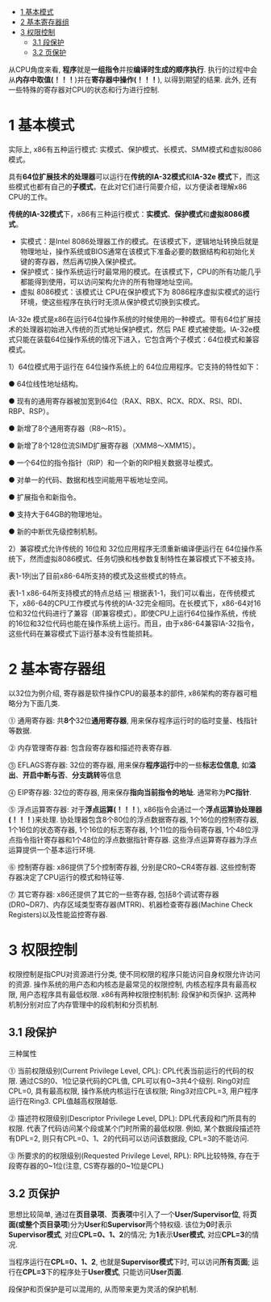 
<!-- @import "[TOC]" {cmd="toc" depthFrom=1 depthTo=6 orderedList=false} -->

<!-- code_chunk_output -->

- [ 1 基本模式](#1-基本模式)
- [ 2 基本寄存器组](#2-基本寄存器组)
- [ 3 权限控制](#3-权限控制)
  - [ 3.1 段保护](#31-段保护)
  - [ 3.2 页保护](#32-页保护)

<!-- /code_chunk_output -->

从CPU角度来看, **程序**就是**一组指令**并按**编译时生成的顺序执行**. 执行的过程中会从**内存中取值(！！！**)并在**寄存器中操作(！！！**), 以得到期望的结果. 此外, 还有一些特殊的寄存器对CPU的状态和行为进行控制.

# 1 基本模式

实际上, x86有五种运行模式: 实模式、保护模式、长模式、SMM模式和虚拟8086模式。

具有**64位扩展技术的处理器**可以运行在**传统的IA\-32模式**和**IA\-32e 模式**下，而这些模式也都有自己的**子模式**，在此对它们进行简要介绍，以方便读者理解x86 CPU的工作。

**传统的IA\-32模式**下，x86有三种运行模式：**实模式**、**保护模式**和**虚拟8086模式**。

- 实模式：是Intel 8086处理器工作的模式。在该模式下，逻辑地址转换后就是物理地址，操作系统或BIOS通常在该模式下准备必要的数据结构和初始化关键的寄存器，然后再切换入保护模式。
- 保护模式：操作系统运行时最常用的模式。在该模式下，CPU的所有功能几乎都能得到使用，可以访问架构允许的所有物理地址空间。
- 虚拟 8086模式：该模式让 CPU在保护模式下为 8086程序虚拟实模式的运行环境，使这些程序在执行时无须从保护模式切换到实模式。

IA\-32e 模式是x86在运行64位操作系统的时候使用的一种模式。带有64位扩展技术的处理器初始进入传统的页式地址保护模式，然后 PAE 模式被使能。IA\-32e模式只能在装载64位操作系统的情况下进入，它包含两个子模式：64位模式和兼容模式。

1）64位模式用于运行在 64位操作系统上的 64位应用程序。它支持的特性如下：

● 64位线性地址结构。

● 现有的通用寄存器被加宽到64位（RAX、RBX、RCX、RDX、RSI、RDI、RBP、RSP）。

● 新增了8个通用寄存器（R8～R15）。

● 新增了8个128位流SIMD扩展寄存器（XMM8～XMM15）。

● 一个64位的指令指针（RIP）和一个新的RIP相关数据寻址模式。

● 对单一的代码、数据和栈空间能用平板地址空间。

● 扩展指令和新指令。

● 支持大于64GB的物理地址。

● 新的中断优先级控制机制。

2）兼容模式允许传统的 16位和 32位应用程序无须重新编译便运行在 64位操作系统下，然而虚拟8086模式、任务切换和栈参数复制特性在兼容模式下不被支持。

表1-1列出了目前x86-64所支持的模式及这些模式的特点。

表1-1 x86-64所支持模式的特点总结
￼
根据表1-1，我们可以看出，在传统模式下，x86-64的CPU工作模式与传统的IA-32完全相同。在长模式下，x86-64对16位和32位代码进行了兼容（即兼容模式）。即使CPU上运行64位操作系统，传统的16位和32位代码也能在操作系统上运行。而且，由于x86-64兼容IA-32指令，这些代码在兼容模式下运行基本没有性能损耗。

# 2 基本寄存器组

以32位为例介绍, 寄存器是软件操作CPU的最基本的部件, x86架构的寄存器可粗略分为下面几类.

⓵ 通用寄存器: 共**8个**32位**通用寄存器**, 用来保存程序运行时的临时变量、栈指针等数据.

⓶ 内存管理寄存器: 包含段寄存器和描述符表寄存器.

⓷ EFLAGS寄存器: 32位的寄存器, 用来保存**程序运行**中的一些**标志位信息**, 如**溢出**、**开启中断与否**、**分支跳转**等信息

⓸ EIP寄存器: 32位的寄存器, 用来保存**指向当前指令的地址**. 通常称为**PC指针**.

⓹ 浮点运算寄存器: 对于**浮点运算(！！！**), x86指令会通过一个**浮点运算协处理器(！！！**)来处理. 协处理器包含8个80位的浮点数据寄存器, 1个16位的控制寄存器, 1个16位的状态寄存器, 1个16位的标志寄存器, 1个11位的指令码寄存器, 1个48位浮点指令指针寄存器和1个48位的浮点数据指针寄存器. 这些浮点运算寄存器为浮点运算提供一个基本运行环境.

⓺ 控制寄存器: x86提供了5个控制寄存器, 分别是CR0\~CR4寄存器. 这些控制寄存器决定了CPU运行的模式和特征等.

⓻ 其它寄存器: x86还提供了其它的一些寄存器, 包括8个调试寄存器(DR0\~DR7)、内存区域类型寄存器(MTRR)、机器检查寄存器(Machine Check Registers)以及性能监控寄存器.

# 3 权限控制

权限控制是指CPU对资源进行分类, 使不同权限的程序只能访问自身权限允许访问的资源. 操作系统的用户态和内核态是最常见的权限控制, 内核态程序具有最高权限, 用户态程序具有最低权限. x86有两种权限控制机制: 段保护和页保护. 这两种机制分别对应了内存管理中的段机制和分页机制.

## 3.1 段保护

三种属性

⓵ 当前权限级别(Current Privilege Level, CPL): CPL代表当前运行的代码的权限. 通过CS的0、1位记录代码的CPL值, CPL可以有0\~3共4个级别. Ring0对应CPL=0, 具有最高权限, 操作系统内核运行在该权限; Ring3对应CPL=3, 用户程序运行在Ring3. CPL值越高权限越低.

⓶ 描述符权限级别(Descriptor Privilege Level, DPL): DPL代表段和门所具有的权限. 代表了代码访问某个段或某个门时所需的最低权限. 例如, 某个数据段描述符有DPL=2, 则只有CPL=0、1、2的代码可以访问该数据段, CPL=3的不能访问.

⓷ 所要求的的权限级别(Requested Privilege Level, RPL): RPL比较特殊, 存在于段寄存器的0\~1位(注意, CS寄存器的0\~1位是CPL)

## 3.2 页保护

思想比较简单, 通过在**页目录项**、**页表项**中引入了一个**User/Supervisor位**, 将**页面(或整个页目录项**)分为**User**和**Supervisor**两个特权级. 该位为**0**时表示**Supervisor模式**, 对应**CPL=0、1、2**的情况; 为**1**表示**User模式**, 对应**CPL=3**的情况.

当程序运行在**CPL=0、1、2**, 也就是**Supervisor模式**下时, 可以访问**所有页面**; 运行在**CPL=3**下的程序处于**User模式**, 只能访问**User页面**.

段保护和页保护是可以混用的, 从而带来更为灵活的保护机制.


